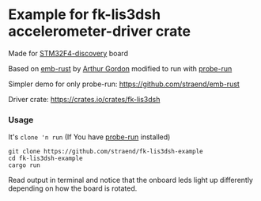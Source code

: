 # Example for fk-lis3dsh accelerometer-driver crate
Made for [STM32F4-discovery](https://www.st.com/en/evaluation-tools/stm32f4discovery.html) board

Based on [emb-rust](https://github.com/arthurggordon/emb-rust) by [Arthur Gordon](https://github.com/arthurggordon) modified to run with [probe-run](https://github.com/knurling-rs/probe-run) 

Simpler demo for only probe-run: https://github.com/straend/emb-rust

Driver crate: https://crates.io/crates/fk-lis3dsh
### Usage
It's `clone 'n run` (If You have [probe-run](https://github.com/knurling-rs/probe-run) installed)
```
git clone https://github.com/straend/fk-lis3dsh-example
cd fk-lis3dsh-example
cargo run
```
Read output in terminal and notice that the onboard leds light up differently depending on how the board is rotated.